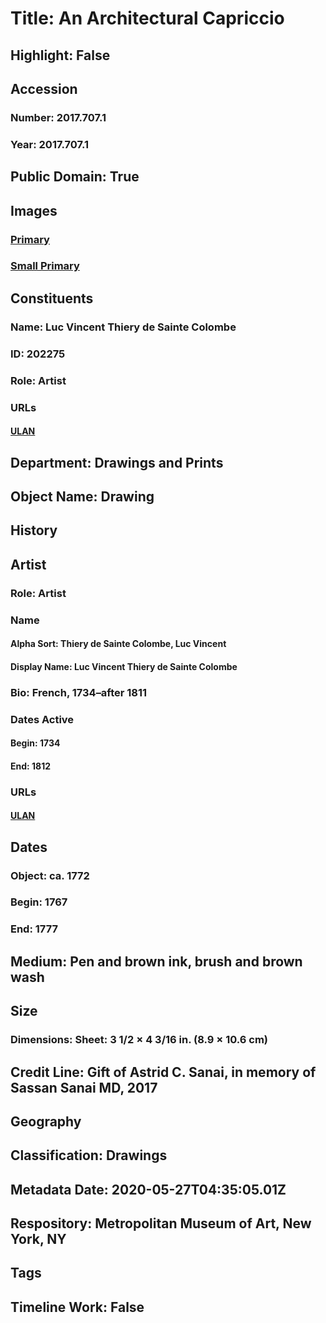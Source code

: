 # Title: An Architectural Capriccio
## Highlight: False
## Accession
### Number: 2017.707.1
### Year: 2017.707.1
## Public Domain: True
## Images
### [Primary](https://images.metmuseum.org/CRDImages/dp/original/DP880048.jpg)
### [Small Primary](https://images.metmuseum.org/CRDImages/dp/web-large/DP880048.jpg)
## Constituents
### Name: Luc Vincent Thiery de Sainte Colombe
### ID: 202275
### Role: Artist
### URLs
#### [ULAN](http://vocab.getty.edu/page/ulan/500026025)
## Department: Drawings and Prints
## Object Name: Drawing
## History
## Artist
### Role: Artist
### Name
#### Alpha Sort: Thiery de Sainte Colombe, Luc Vincent
#### Display Name: Luc Vincent Thiery de Sainte Colombe
### Bio: French, 1734–after 1811
### Dates Active
#### Begin: 1734
#### End: 1812
### URLs
#### [ULAN](http://vocab.getty.edu/page/ulan/500026025)
## Dates
### Object: ca. 1772
### Begin: 1767
### End: 1777
## Medium: Pen and brown ink, brush and brown wash
## Size
### Dimensions: Sheet: 3 1/2 × 4 3/16 in. (8.9 × 10.6 cm)
## Credit Line: Gift of Astrid C. Sanai, in memory of Sassan Sanai MD, 2017
## Geography
## Classification: Drawings
## Metadata Date: 2020-05-27T04:35:05.01Z
## Respository: Metropolitan Museum of Art, New York, NY
## Tags
## Timeline Work: False